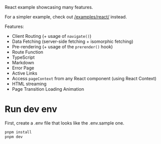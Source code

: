 React example showcasing many features.

For a simpler example, check out [/examples/react/](/examples/react/) instead.

Features:
 - Client Routing (+ usage of `navigate()`)
 - Data Fetching (server-side fetching + isomorphic fetching)
 - Pre-rendering (+ usage of the `prerender()` hook)
 - Route Function
 - TypeScript
 - Markdown
 - Error Page
 - Active Links
 - Access `pageContext` from any React component (using React Context)
 - HTML streaming
 - Page Transition Loading Animation

# Run dev env

First, create a .env file that looks like the .env.sample one.

```bash
pnpm install
pnpm dev
```
